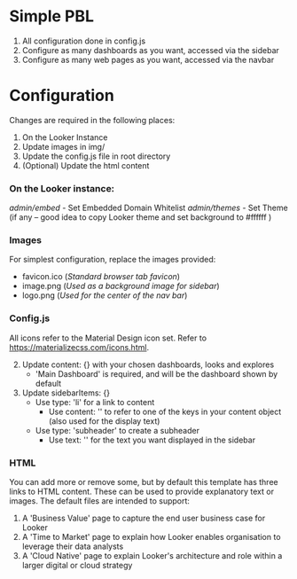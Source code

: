 # Simple PBL

1. All configuration done in config.js
2. Configure as many dashboards as you want, accessed via the sidebar
3. Configure as many web pages as you want, accessed via the navbar

# Configuration

Changes are required in the following places:

1. On the Looker Instance
2. Update images in img/
3. Update the config.js file in root directory
4. (Optional) Update the html content

### On the Looker instance:
_admin/embed_ - Set Embedded Domain Whitelist
_admin/themes_ - Set Theme (if any – good idea to copy Looker theme and set background to #ffffff )

### Images
For simplest configuration, replace the images provided:

- favicon.ico (_Standard browser tab favicon_)
- image.png (_Used as a background image for sidebar_)
- logo.png (_Used for the center of the nav bar_)

### Config.js
All icons refer to the Material Design icon set. Refer to https://materializecss.com/icons.html.

2. Update content: {} with your chosen dashboards, looks and explores 
   - 'Main Dashboard' is required, and will be the dashboard shown by default
3. Update sidebarItems: {} 
   - Use type: 'li' for a link to content
     - Use content: '' to refer to one of the keys in your content object (also used for the display text)
   - Use type: 'subheader' to create a subheader
     - Use text: '' for the text you want displayed in the sidebar

### HTML

You can add more or remove some, but by default this template has three links to HTML content. These can be used to provide explanatory text or images. The default files are intended to support:

1. A 'Business Value' page to capture the end user business case for Looker
2. A 'Time to Market' page to explain how Looker enables organisation to leverage their data analysts
3. A 'Cloud Native' page to explain Looker's architecture and role within a larger digital or cloud strategy
